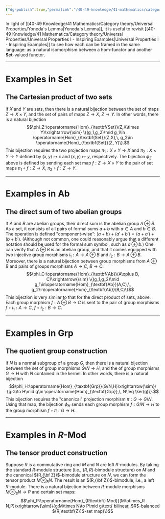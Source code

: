 ```yaml
---
{"dg-publish":true,"permalink":"/40-49-knowledge/41-mathematics/category-theory/universal-properties/examples-of-universal-properties-revisited/","tags":["category_theory"],"updated":"2024-10-04T06:20:05-07:00"}
---
```


In light of [[40-49 Knowledge/41 Mathematics/Category theory/Universal Properties/Yoneda's Lemma\|Yoneda's Lemma]], it is useful to revisit [[40-49 Knowledge/41 Mathematics/Category theory/Universal Properties/Universal Properties I - Inspiring Examples\|Universal Properties I - Inspiring Examples]] to see how each can be framed in the same language: as a natural isomorphism between a hom-functor and another $\textbf{Set}$-valued functor.

---
# Examples in $\textbf{Set}$

## The Cartesian product of two sets

If $X$ and $Y$ are sets, then there is a natural bijection between the set of maps $Z\to X\times Y$, and the set of pairs of maps $Z\to X$, $Z\to Y$. In other words, there is a natural bijection
$$\phi_Z:\operatorname{Hom}_{\textbf{Set}}(Z,X\times Y)\xrightarrow{\sim} \{(g_1,g_2)\mid g_1\in \operatorname{Hom}_{\textbf{Set}}(Z,X),\, g_2\in \operatorname{Hom}_{\textbf{Set}}(Z, Y)\}.$$
This bijection requires the two projection maps $\pi_1:X\times Y\to X$ and $\pi_2:X\times Y\to Y$ defined by $(x,y)\mapsto x$ and $(x,y)\mapsto y$, respectively. The bijection $\phi_Z$ above is defined by sending each set map $f:Z\to X\times Y$ to the pair of set maps $\pi_1\circ f:Z\to X$, $\pi_2\circ f:Z\to Y$.

---
# Examples in $\textbf{Ab}$

## The direct sum of two abelian groups

If $A$ and $B$ are abelian groups, their direct sum is the abelian group $A\oplus B$. As a set, it consists of all pairs of formal sums $a+b$ with $a\in A$ and $b\in B$. The operation is defined "component-wise": $(a+b)+(a'+b')=(a+a')+(b+b')$. (Although not common, one could reasonably argue that a different notation should be used for the formal sum symbol, such as $a\oplus b$.) One can verify that $A\oplus B$ is an abelian group, and that it comes equipped with two injective group morphisms $i_1:A\to A\oplus B$ and $i_2:B\to A\oplus B$. Moreover, there is a natural bijection between group morphisms from $A\oplus B$ and pairs of groups morphisms $A\to C$, $B\to C$:
$$\phi_C:\operatorname{Hom}_{\textbf{Ab}}(A\oplus B, C)\xrightarrow{\sim} \{(g_1,g_2)\mid g_1\in\operatorname{Hom}_{\textbf{Ab}}(A,C),\, g_2\in\operatorname{Hom}_{\textbf{Ab}}(B,C)\}$$
This bijection is very similar to that for the direct product of sets, above. Each group morphism $f:A\oplus B\to C$ is sent to the pair of group morphisms $f\circ i_1:A\to C$, $f\circ i_2:B\to C$.

---
# Examples in $\textbf{Grp}$

## The quotient group construction

If $N$ is a normal subgroup of a group $G$, then there is a natural bijection between the set of group morphisms $G/N\to H$, and the of group morphisms $G\to H$ with $N$ contained in the kernel. In other words, there is a natural bijection
$$\phi_H:\operatorname{Hom}_{\textbf{Grp}}(G/N,H)\xrightarrow{\sim}\{g:G\to H\mid g\in \operatorname{Hom}_{\textbf{Grp}},\, N\leq \ker(g)\}.$$
This bijection requires the "canonical" projection morphism $\pi:G\to G/N$. Using that map, the bijection $\phi_H$ sends each group morphism $f:G/N\to H$ to the group morphism $f\circ \pi:G\to H$.

---
# Examples in $R\textbf{-Mod}$

## The tensor product construction

Suppose $R$ is a commutative ring and $M$ and $N$ are left $R$-modules. By taking the standard $R$-module structure (i.e., $(R,R)$-bimodule structure) on $M$ and the canonical $(R,{\bf Z})$-bimodule structure on $N$, we can form the tensor product $M\otimes_R N$. The result is an $(R,{\bf Z})$-bimodule, i.e., a left $R$-module. There is a natural bijection between $R$-module morphisms $M\otimes_S N\to P$ and certain set maps:
$$\phi_P:\operatorname{Hom}_{R\textbf{-Mod}}(M\otimes_R N,P)\xrightarrow{\sim}\{g:M\times N\to P\mid g\text{ bilinear, $R$-balanced $(R,\textbf{Z})$-set map}\}$$